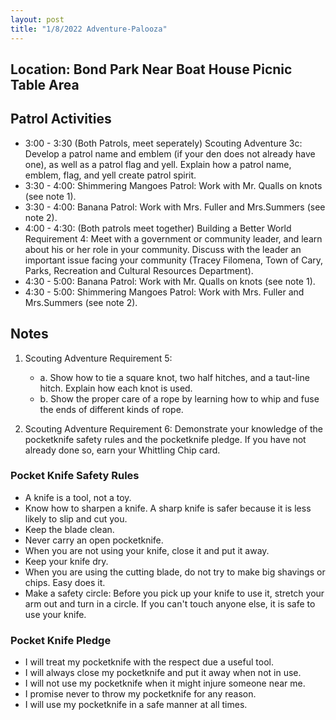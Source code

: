 ```yaml
---
layout: post
title: "1/8/2022 Adventure-Palooza"
---
```


## Location: Bond Park Near Boat House Picnic Table Area

## Patrol Activities

- 3:00 - 3:30 (Both Patrols, meet seperately) Scouting Adventure 3c: Develop a patrol name and emblem (if your den does not already have one), as well as a patrol flag and yell. Explain how a patrol name, emblem, flag, and yell create patrol spirit.
- 3:30 - 4:00: Shimmering Mangoes Patrol: Work with Mr. Qualls on knots (see note 1).
- 3:30 - 4:00: Banana Patrol: Work with Mrs. Fuller and Mrs.Summers (see note 2).
- 4:00 - 4:30: (Both patrols meet together) Building a Better World Requirement 4: Meet with a government or community leader, and learn about his or her role in your community. Discuss with the leader an important issue facing your community (Tracey Filomena, Town of Cary, Parks, Recreation and Cultural Resources Department).
- 4:30 - 5:00: Banana Patrol: Work with Mr. Qualls on knots (see note 1).
- 4:30 - 5:00: Shimmering Mangoes Patrol: Work with Mrs. Fuller and Mrs.Summers (see note 2).

## Notes

1. Scouting Adventure Requirement 5:

    - a. Show how to tie a square knot, two half hitches, and a taut-line hitch. Explain how each knot is used.
    - b. Show the proper care of a rope by learning how to whip and fuse the ends of different kinds of rope.
2. Scouting Adventure Requirement 6: Demonstrate your knowledge of the pocketknife safety rules and the pocketknife pledge. If you have not already done so, earn your Whittling Chip card.

### Pocket Knife Safety Rules

- A knife is a tool, not a toy.
- Know how to sharpen a knife. A sharp knife is safer because it is less likely to slip and cut you.
- Keep the blade clean.
- Never carry an open pocketknife.
- When you are not using your knife, close it and put it away.
- Keep your knife dry.
- When you are using the cutting blade, do not try to make big shavings or chips. Easy does it.
- Make a safety circle: Before you pick up your knife to use it, stretch your arm out and turn in a circle. If you can't touch anyone else, it is safe to use your knife.

### Pocket Knife Pledge

- I will treat my pocketknife with the respect due a useful tool.
- I will always close my pocketknife and put it away when not in use.
- I will not use my pocketknife when it might injure someone near me.
- I promise never to throw my pocketknife for any reason.
- I will use my pocketknife in a safe manner at all times.
